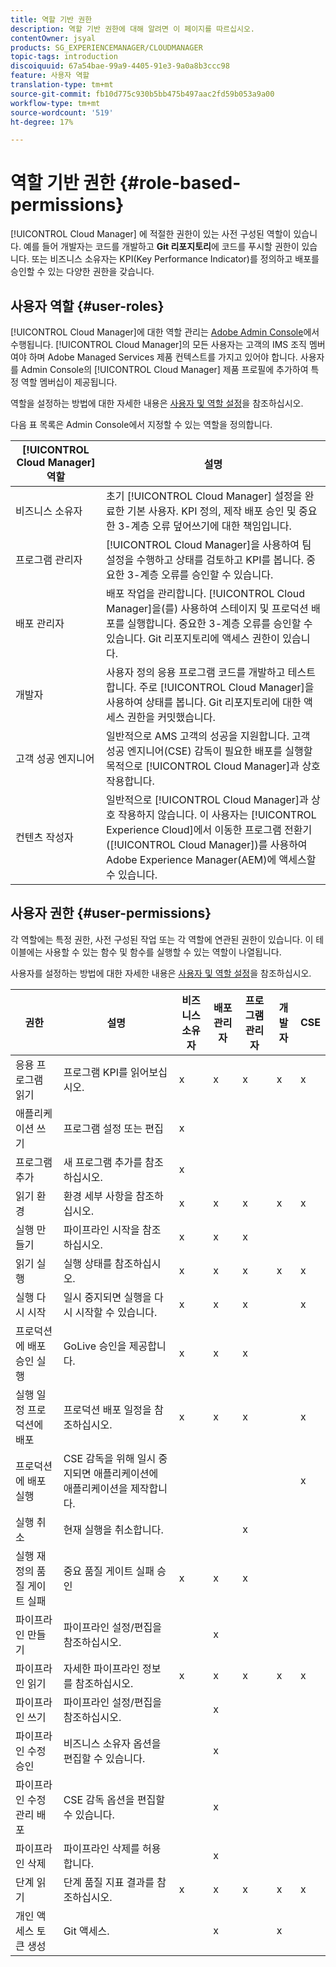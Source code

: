 ```yaml
---
title: 역할 기반 권한
description: 역할 기반 권한에 대해 알려면 이 페이지를 따르십시오.
contentOwner: jsyal
products: SG_EXPERIENCEMANAGER/CLOUDMANAGER
topic-tags: introduction
discoiquuid: 67a54bae-99a9-4405-91e3-9a0a8b3ccc98
feature: 사용자 역할
translation-type: tm+mt
source-git-commit: fb10d775c930b5bb475b497aac2fd59b053a9a00
workflow-type: tm+mt
source-wordcount: '519'
ht-degree: 17%

---
```



# 역할 기반 권한 {#role-based-permissions}

[!UICONTROL Cloud Manager] 에 적절한 권한이 있는 사전 구성된 역할이 있습니다. 예를 들어 개발자는 코드를 개발하고 **Git 리포지토리**&#x200B;에 코드를 푸시할 권한이 있습니다. 또는 비즈니스 소유자는 KPI(Key Performance Indicator)를 정의하고 배포를 승인할 수 있는 다양한 권한을 갖습니다.

## 사용자 역할 {#user-roles}

[!UICONTROL Cloud Manager]에 대한 역할 관리는 [Adobe Admin Console](https://helpx.adobe.com/kr/enterprise/using/admin-console.html)에서 수행됩니다. [!UICONTROL Cloud Manager]의 모든 사용자는 고객의 IMS 조직 멤버여야 하며 Adobe Managed Services 제품 컨텍스트를 가지고 있어야 합니다. 사용자를 Admin Console의 [!UICONTROL Cloud Manager] 제품 프로필에 추가하여 특정 역할 멤버십이 제공됩니다.

역할을 설정하는 방법에 대한 자세한 내용은 [사용자 및 역할 설정](setting-up-users-and-roles.md)을 참조하십시오.

다음 표 목록은 Admin Console에서 지정할 수 있는 역할을 정의합니다.

| **[!UICONTROL Cloud Manager]역할** | **설명** |
|---|---|
| 비즈니스 소유자 | 초기 [!UICONTROL Cloud Manager] 설정을 완료한 기본 사용자. KPI 정의, 제작 배포 승인 및 중요한 3-계층 오류 덮어쓰기에 대한 책임입니다. |
| 프로그램 관리자 | [!UICONTROL Cloud Manager]을 사용하여 팀 설정을 수행하고 상태를 검토하고 KPI를 봅니다. 중요한 3-계층 오류를 승인할 수 있습니다. |
| 배포 관리자 | 배포 작업을 관리합니다. [!UICONTROL Cloud Manager]을(를) 사용하여 스테이지 및 프로덕션 배포를 실행합니다. 중요한 3-계층 오류를 승인할 수 있습니다. Git 리포지토리에 액세스 권한이 있습니다. |
| 개발자 | 사용자 정의 응용 프로그램 코드를 개발하고 테스트합니다. 주로 [!UICONTROL Cloud Manager]을 사용하여 상태를 봅니다. Git 리포지토리에 대한 액세스 권한을 커밋했습니다. |
| 고객 성공 엔지니어 | 일반적으로 AMS 고객의 성공을 지원합니다. 고객 성공 엔지니어(CSE) 감독이 필요한 배포를 실행할 목적으로 [!UICONTROL Cloud Manager]과 상호 작용합니다. |
| 컨텐츠 작성자 | 일반적으로 [!UICONTROL Cloud Manager]과 상호 작용하지 않습니다. 이 사용자는 [!UICONTROL Experience Cloud]에서 이동한 프로그램 전환기([!UICONTROL Cloud Manager])를 사용하여 Adobe Experience Manager(AEM)에 액세스할 수 있습니다. |

## 사용자 권한 {#user-permissions}

각 역할에는 특정 권한, 사전 구성된 작업 또는 각 역할에 연관된 권한이 있습니다. 이 테이블에는 사용할 수 있는 함수 및 함수를 실행할 수 있는 역할이 나열됩니다.

사용자를 설정하는 방법에 대한 자세한 내용은 [사용자 및 역할 설정](setting-up-users-and-roles.md)을 참조하십시오.

| 권한 | 설명 | 비즈니스 소유자 | 배포 관리자 | 프로그램 관리자 | 개발자 | CSE |
|--- |--- |--- |--- |--- |--- |--- |
| 응용 프로그램 읽기 | 프로그램 KPI를 읽어보십시오. | x | x | x | x | x |
| 애플리케이션 쓰기 | 프로그램 설정 또는 편집 | x |  |  |  |  |
| 프로그램 추가 | 새 프로그램 추가를 참조하십시오. | x |  |  |  |  |
| 읽기 환경 | 환경 세부 사항을 참조하십시오. | x | x | x | x | x |
| 실행 만들기 | 파이프라인 시작을 참조하십시오. | x | x | x |  |  |
| 읽기 실행 | 실행 상태를 참조하십시오. | x | x | x | x | x |
| 실행 다시 시작 | 일시 중지되면 실행을 다시 시작할 수 있습니다. | x | x | x |  | x |
| 프로덕션에 배포 승인 실행 | GoLive 승인을 제공합니다. | x | x | x |  |  |
| 실행 일정 프로덕션에 배포 | 프로덕션 배포 일정을 참조하십시오. | x | x | x |  | x |
| 프로덕션에 배포 실행 | CSE 감독을 위해 일시 중지되면 애플리케이션에 애플리케이션을 제작합니다. |  |  |  |  | x |
| 실행 취소 | 현재 실행을 취소합니다. |  |  | x |  |  |
| 실행 재정의 품질 게이트 실패 | 중요 품질 게이트 실패 승인 | x | x | x |  |  |
| 파이프라인 만들기 | 파이프라인 설정/편집을 참조하십시오. |  | x |  |  |  |
| 파이프라인 읽기 | 자세한 파이프라인 정보를 참조하십시오. | x | x | x | x | x |
| 파이프라인 쓰기 | 파이프라인 설정/편집을 참조하십시오. |  | x |  |  |  |
| 파이프라인 수정 승인 | 비즈니스 소유자 옵션을 편집할 수 있습니다. |  | x |  |  |  |
| 파이프라인 수정 관리 배포 | CSE 감독 옵션을 편집할 수 있습니다. |  | x |  |  |  |
| 파이프라인 삭제 | 파이프라인 삭제를 허용합니다. |  | x |  |  |  |
| 단계 읽기 | 단계 품질 지표 결과를 참조하십시오. | x | x | x | x | x |
| 개인 액세스 토큰 생성 | Git 액세스. |  | x |  | x |  |

